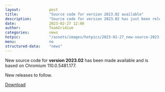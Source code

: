 ```yaml
---
layout: 			post
title:  			"Source code for version 2023.02 available"
description: 		"Source code for version 2023.02 has just been released and is available for download."
date:	 			2023-02-27 12:00
author:				TeamIridium
categories:			news
hotpic:				"/assets/images/hotpics/2023-02-27_new-source-2023-02.png"
menu: 				no
structured-data:	"news"
---
```

New source code for **version 2023.02** has been made available and is based on Chromium 110.0.5481.177.   

New releases to follow.

<a href="/downloads/source" class="button download" title="download Iridium Browser">Download</a>